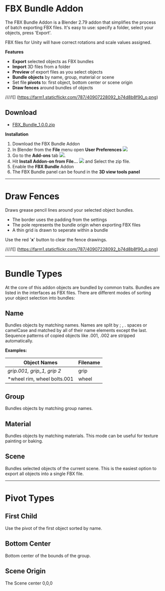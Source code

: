 # FBX Bundle Addon #

The FBX Bundle Addon is a Blender 2.79 addon that simplifies the process of batch exporting FBX files. It's easy to use: specify a folder, select your objects, press 'Export'.

FBX files for Unity will have correct rotations and scale values assigned.

**Features**

* **Export** selected objects as FBX bundles
* **Import** 3D files from a folder
* **Preview** of export files as you select objects
* **Bundle objects** by name, group, material or scene
* Set file **pivots** to: first object, bottom center or scene origin
* **Draw fences** around bundles of objects


////![] (https://farm1.staticflickr.com/787/40907228092_b74d8b8f90_o.png)

## Download ##

* [FBX_Bundle_1.0.0.zip](http://renderhjs.net/textools/blender/Blender_TexTools_0.9.0.zip)

**Installation**

1. Download the FBX Bundle Addon
2. In Blender from the **File** menu open **User Preferences** ![](http://renderhjs.net/textools/blender/img/installation_open_preferences.png) 
3. Go to the **Add-ons** tab ![](http://renderhjs.net/textools/blender/img/installation_addons.png).
4. Hit **Install Addon-on from File...** ![](http://renderhjs.net/textools/blender/img/installation_install_addon_from_file.png) and Select the zip file.
5. Enable the **FBX Bundle** Addon
6. The FBX Bundle panel can be found in the **3D view tools panel**


---

# Draw Fences #
Draws grease pencil lines around your selected object bundles.

* The border uses the padding from the settings
* The pole represents the bundle origin when exporting FBX files
* A thin grid is drawn to seperate within a bundle

Use the red '**x**' button to clear the fence drawings.

////![] (https://farm1.staticflickr.com/787/40907228092_b74d8b8f90_o.png)

---

# Bundle Types #
At the core of this addon objects are bundled by common traits. Bundles are listed in the interfaces as FBX files. There are different modes of sorting your object selection into bundles:

## Name ##
Bundles objects by matching names. Names are split by ; , . spaces or camelCase and matched by all of their name elements except the last. Sequence patterns of copied objects like .001, .002 are stripped automatically.

**Examples:**

**Object Names** | **Filename**
--- | ---
*grip.001, grip_1, grip 2* | grip
*wheel rim, wheel bolts.001 | wheel

## Group ##
Bundles objects by matching group names.

## Material ##
Bundles objects by matching materials. This mode can be useful for texture painting or baking.

## Scene ##
Bundles selected objects of the current scene. This is the easiest option to export all objects into a single FBX file.


---

# Pivot Types #
## First Child ##
Use the pivot of the first object sorted by name.
## Bottom Center ##
Bottom center of the bounds of the group.
## Scene Origin ##
The Scene center 0,0,0


